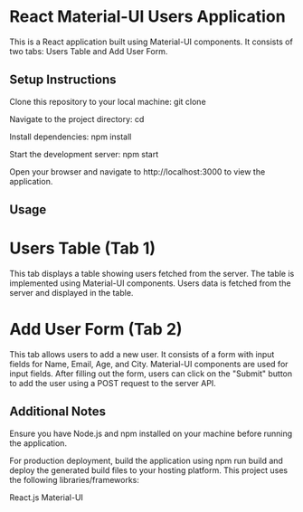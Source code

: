 # React Material-UI Users Application

This is a React application built using Material-UI components. It consists of two tabs: Users Table and Add User Form.

## Setup Instructions
Clone this repository to your local machine:
git clone <repository-url>

Navigate to the project directory:
cd <project-directory>

Install dependencies:
npm install

Start the development server:
npm start

Open your browser and navigate to http://localhost:3000 to view the application.

## Usage

# Users Table (Tab 1)
This tab displays a table showing users fetched from the server.
The table is implemented using Material-UI components.
Users data is fetched from the server and displayed in the table.

# Add User Form (Tab 2)
This tab allows users to add a new user.
It consists of a form with input fields for Name, Email, Age, and City.
Material-UI components are used for input fields.
After filling out the form, users can click on the "Submit" button to add the user using a POST request to the server API.

## Additional Notes
Ensure you have Node.js and npm installed on your machine before running the application.

For production deployment, build the application using npm run build and deploy the generated build files to your hosting platform.
This project uses the following libraries/frameworks:

React.js
Material-UI